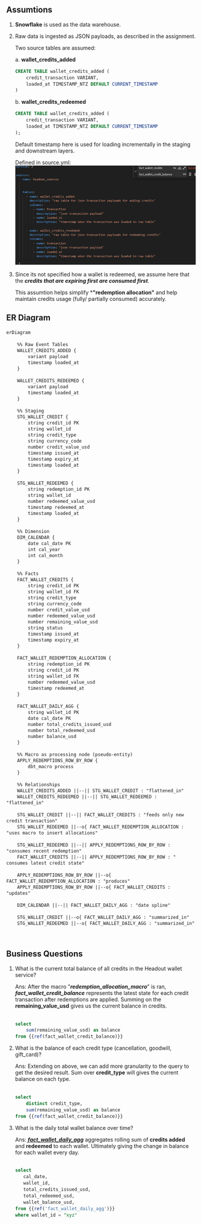 ## Assumtions
1. **Snowflake** is used as the data warehouse. 


2. Raw data is ingested as JSON payloads, as described in the assignment.  

   Two source tables are assumed:

    a. **wallet_credits_added**  
    ```sql
    CREATE TABLE wallet_credits_added (
        credit_transaction VARIANT,
        loaded_at TIMESTAMP_NTZ DEFAULT CURRENT_TIMESTAMP
    )
    ```

    b. **wallet_credits_redeemed**
    ```sql
    CREATE TABLE wallet_credits_added (
        credit_transaction VARIANT,
        loaded_at TIMESTAMP_NTZ DEFAULT CURRENT_TIMESTAMP
    );
    ```
    Default timestamp here is used for loading incrementally in the staging and downstream layers.


    Defined in source.yml:
    ![source.yml](image.png)



3. Since its not specified how a wallet is redeemed, we assume here that the ***credits that are expiring first are consumed first***.

    This assumtion helps simplify ***"redemption allocation"** and help maintain credits usage (fully/ partially consumed) accurately.




## ER Diagram
```mermaid
erDiagram

    %% Raw Event Tables
    WALLET_CREDITS_ADDED {
        variant payload
        timestamp loaded_at
    }

    WALLET_CREDITS_REDEEMED {
        variant payload
        timestamp loaded_at
    }

    %% Staging
    STG_WALLET_CREDIT {
        string credit_id PK
        string wallet_id
        string credit_type
        string currency_code
        number credit_value_usd
        timestamp issued_at
        timestamp expiry_at
        timestamp loaded_at
    }

    STG_WALLET_REDEEMED {
        string redemption_id PK
        string wallet_id
        number redeemed_value_usd
        timestamp redeemed_at
        timestamp loaded_at
    }

    %% Dimension
    DIM_CALENDAR {
        date cal_date PK
        int cal_year
        int cal_month
    }

    %% Facts
    FACT_WALLET_CREDITS {
        string credit_id PK
        string wallet_id FK
        string credit_type
        string currency_code
        number credit_value_usd
        number redeemed_value_usd
        number remaining_value_usd
        string status
        timestamp issued_at
        timestamp expiry_at
    }

    FACT_WALLET_REDEMPTION_ALLOCATION {
        string redemption_id PK
        string credit_id PK
        string wallet_id FK
        number redeemed_value_usd
        timestamp redeemed_at
    }

    FACT_WALLET_DAILY_AGG {
        string wallet_id PK
        date cal_date PK
        number total_credits_issued_usd
        number total_redeemed_usd
        number balance_usd
    }

    %% Macro as processing node (pseudo-entity)
    APPLY_REDEMPTIONS_ROW_BY_ROW {
        dbt_macro process
    }

    %% Relationships
    WALLET_CREDITS_ADDED ||--|| STG_WALLET_CREDIT : "flattened_in"
    WALLET_CREDITS_REDEEMED ||--|| STG_WALLET_REDEEMED : "flattened_in"

    STG_WALLET_CREDIT ||--|| FACT_WALLET_CREDITS : "feeds only new credit transaction"
    STG_WALLET_REDEEMED ||--o{ FACT_WALLET_REDEMPTION_ALLOCATION : "uses macro to insert allocations"

    STG_WALLET_REDEEMED ||--|| APPLY_REDEMPTIONS_ROW_BY_ROW : "consumes recent redemption"
    FACT_WALLET_CREDITS ||--|| APPLY_REDEMPTIONS_ROW_BY_ROW : " consumes latest credit state"

    APPLY_REDEMPTIONS_ROW_BY_ROW ||--o{ FACT_WALLET_REDEMPTION_ALLOCATION : "produces"
    APPLY_REDEMPTIONS_ROW_BY_ROW ||--o{ FACT_WALLET_CREDITS : "updates"

    DIM_CALENDAR ||--|| FACT_WALLET_DAILY_AGG : "date spline"

    STG_WALLET_CREDIT ||--o{ FACT_WALLET_DAILY_AGG : "summarized_in"
    STG_WALLET_REDEEMED ||--o{ FACT_WALLET_DAILY_AGG : "summarized_in"

   
```

## Business Questions

1. What is the current total balance of all credits in the Headout wallet service?

    Ans:
    After the macro "***redemption_allocation_macro***" is ran, ***fact_wallet_credit_balance*** represents the latest state for each credit transaction after redemptions are applied.
    Summing on the **remaining_value_usd** gives us the current balance in credits.

    ```sql

    select 
        sum(remaining_value_usd) as balance
    from {{ref(fact_wallet_credit_balance)}}

    ```

2. What is the balance of each credit type (cancellation, goodwill, gift_card)?

    Ans:
    Extending on above, we can add more granularity to the query to get the desired result.
    Sum over **credit_type** will gives the current balance on each type.

    ```sql

    select 
        distinct credit_type,
        sum(remaining_value_usd) as balance
    from {{ref(fact_wallet_credit_balance)}}

    ```

3. What is the daily total wallet balance over time?

    Ans:
    [***fact_wallet_daily_agg***](headout/models/fact_dimensions/fact_wallet_daily_agg.sql) aggregates rolling sum of **credits added** and **redeemed** to each wallet. 
    Ultimately giving the change in balance for each wallet every day.

     ```sql

    select
        cal_date,
        wallet_id,
        total_credits_issued_usd,
        total_redeemed_usd,
        wallet_balance_usd,
    from {{ref('fact_wallet_daily_agg')}}
    where wallet_id = "xyz"

    ```